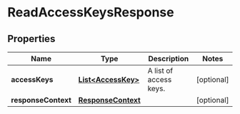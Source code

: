 

# ReadAccessKeysResponse


## Properties

| Name | Type | Description | Notes |
|------------ | ------------- | ------------- | -------------|
|**accessKeys** | [**List&lt;AccessKey&gt;**](AccessKey.md) | A list of access keys. |  [optional] |
|**responseContext** | [**ResponseContext**](ResponseContext.md) |  |  [optional] |



